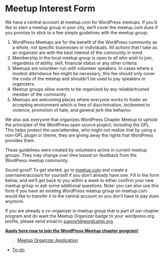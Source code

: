 # Meetup Interest Form

We have a central account at meetup.com for WordPress meetups. If you’d like to start a meetup group in your city, we’ll cover the meetup.com dues if you promise to stick to a few simple guidelines with the meetup group:

1.  WordPress Meetups are for the benefit of the WordPress community as a whole, not specific businesses or individuals. All actions that I take as an organizer are with the best interest of the community in mind.
2.  Membership in the local meetup group is open to all who wish to join, regardless of ability, skill, financial status or any other criteria.
3.  Meetups are volunteer-run with volunteer speakers. In cases where a modest attendance fee might be necessary, this fee should only cover the costs of the meetup and shouldn’t be used to pay speakers or organizers.
4.  Meetup groups allow events to be organized by any reliable/trusted member of the community.
5.  Meetups are welcoming places where everyone works to foster an accepting environment which is free of discrimination, incitement to violence, promotion of hate, and general jerk-like behavior.

We also ask everyone that organizes WordPress Chapter Meetup to uphold the principles of the WordPress open source project, including the GPL. This helps protect the user/attendee, who might not realize that by using a non-GPL plugin or theme, they are giving away the rights that WordPress provides them.

These guidelines were created by volunteers active in current meetup groups. They may change over time based on feedback from the WordPress meetup community.

Sound good? To get started, go to [meetup.com](http://meetup.com) and create a username/account for yourself if you don’t already have one. Fill in the form below, and we’ll get back to you within a week to either confirm your new meetup group or ask some additional questions. Note: you can also use this form if you have an existing WordPress meetup group on meetup.com would like to transfer it to the central account so you don’t have to pay dues anymore.

If you are already a co-organizer in meetup group that is part of our chapter program and do want the Meetup Organizer badge to your wordpress.org profile, please send email to support@wordcamp.org.

**[Apply here now to join the WordPress Meetup chapter program!](https://central.wordcamp.org/meetup-organizer-application/)**

> [Meetup Organizer Application](https://central.wordcamp.org/meetup-organizer-application/)

*   [To-do](# "To-do")